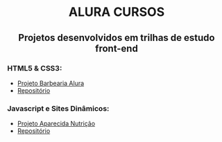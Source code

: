 <h1 align="center">ALURA CURSOS</h1>
<h2 align="center">Projetos desenvolvidos em trilhas de estudo front-end</h2>


### HTML5 & CSS3:
* <a href="https://alura-barbearia.netlify.app/" target="_blank">Projeto Barbearia Alura</a>
* <a href="https://github.com/anamlcl/aluracursos/tree/main/html5-e-css3/barbearia-alura" target="_blank">Repositório</a>

### Javascript e Sites Dinâmicos:
* <a href="https://aparecidanutricao.netlify.app/" target="_blank">Projeto Aparecida Nutrição</a>
* <a href="https://github.com/anamlcl/aluracursos/tree/main/introducao-javascript/aparecida-nutricao" target="_blank">Repositório</a>